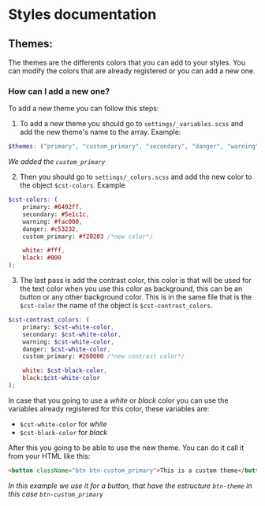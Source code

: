 # Styles documentation

## Themes:
The themes are the differents colors that you can add to your styles. You can modify the colors that are already registered or you can add a new one. 

### How can I add a new one? 

To add a new theme you can follow this steps: 

1) To add a new theme you should go to `settings/_variables.scss` and add the new theme's name to the array. Example: 

```scss
$themes: ("primary", "custom_primary", "secondary", "danger", "warning");
```
*We added the `custom_primary`*

2) Then you should go to `settings/_colors.scss` and add the new color to the object `$cst-colors`. Example

```scss
$cst-colors: (
    primary: #6492ff,
    secondary: #5e1c1c,
    warning: #fac000,
    danger: #c53232,
    custom_primary: #f20203 /*new color*/

    white: #fff,
    black: #000
);
```

3) The last pass is add the contrast color, this color is that will be used for the text color when you use this color as background, this can be an button or any other background color. This is in the same file that is the `$cst-color` the name of the object is `$cst-contrast_colors`. 

```scss
$cst-contrast_colors: (
    primary: $cst-white-color,
    secondary: $cst-white-color,
    warning: $cst-white-color,
    danger: $cst-white-color,
    custom_primary: #260000 /*new contrast color*/

    white: $cst-black-color,
    black:$cst-white-color
);
```

In case that you going to use a *white* or *black* color you can use the variables already registered for this color, these variables are: 

- `$cst-white-color` for *white*
- `$cst-black-color` for *black*

After this you going to be able to use the new theme. You can do it call it from your HTML like this: 

```html
<button className="btn btn-custom_primary">This is a custom theme</button>
```

*In this example we use it for a button, that have the estructure `btn-theme` in this case `btn-custom_primary`*